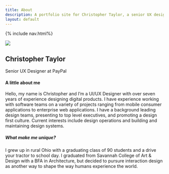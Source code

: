 ```yaml
---
title: About
description: A portfolio site for Christopher Taylor, a senior UX designer at PayPal and freelance design consultant.
layout: default
---
```

{% include nav.html%}

<div class="container">
	<div class="row">
		<div class="col-md-5 my-3">
			<div class="crt-card p-5 text-center">
				<img src="{{ site.baseurl }}/img/chris.png" class="mb-5 img-fluid rounded-circle">
				<h2>Christopher Taylor</h2>
				<p class="small text-muted">Senior UX Designer at PayPal</p>
			</div>
		</div>
		<div class="offset-md-1 col-md-6 my-5">
			<h4 class="mt-5">A little about me</h4>
			<p class="lead">Hello, my name is Christopher and I’m a UI/UX Designer with over seven years of experience designing digital products. I have experience working with software teams on a variety of projects ranging from mobile consumer applications to enterprise web applications. I have a background leading design teams, presenting to top level executives, and promoting a design first culture. Current interests include design operations and building and maintaining design systems.</p>
			<h5 class="mt-5">What make me unique?</h5>
			<p>I grew up in rural Ohio with a graduating class of 90 students and a drive your tractor to school day. I graduated from Savannah College of Art & Design with a BFA in Architecture, but decided to pursure interaction design as another way to shape the way humans experience the world.</p>
		</div>
	</div>
</div>
